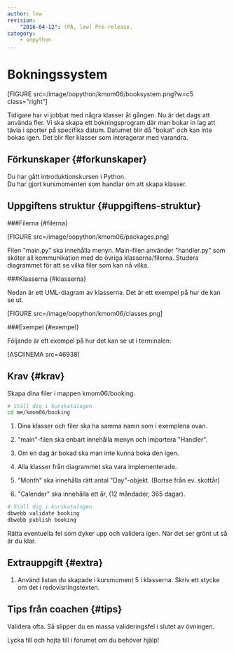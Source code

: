 ```yaml
---
author: lew
revision:
    "2016-04-12": (PA, lew) Pre-release.
category:
    - oopython
...
```

Bokningssystem
===================================

[FIGURE src=/image/oopython/kmom06/booksystem.png?w=c5 class="right"]

Tidigare har vi jobbat med några klasser åt gången. Nu är det dags att använda fler. Vi ska skapa ett bokningsprogram där man bokar in lag att tävla i sporter på specifika datum. Datumet blir då "bokat" och kan inte bokas igen. Det blir fler klasser som interagerar med varandra.

<!--more-->


Förkunskaper {#forkunskaper}
-----------------------

Du har gått introduktionskursen i Python.  
Du har gjort kursmomenten som handlar om att skapa klasser.


Uppgiftens struktur {#uppgiftens-struktur}
-----------------------    

###Filerna {#filerna}

[FIGURE src=/image/oopython/kmom06/packages.png]  

Filen "main.py" ska innehålla menyn. Main-filen använder "handler.py" som sköter all kommunikation med de övriga klasserna/filerna. Studera diagrammet för att se vilka filer som kan nå vilka.  



###Klasserna {#klasserna}

Nedan är ett UML-diagram av klasserna. Det är ett exempel på hur de kan se ut.

[FIGURE src=/image/oopython/kmom06/classes.png]  



###Exempel {#exempel}

Följande är ett exempel på hur det kan se ut i terminalen:  

[ASCIINEMA src=46938]



Krav {#krav}
-----------------------

Skapa dina filer i mappen kmom06/booking.

```bash
# Ställ dig i kurskatalogen
cd me/kmom06/booking
```

1. Dina klasser och filer ska ha samma namn som i exemplena ovan.

2. "main"-filen ska enbart innehålla menyn och importera "Handler".  

3. Om en dag är bokad ska man inte kunna boka den igen.

4. Alla klasser från diagrammet ska vara implementerade.  

5. "Month" ska innehålla rätt antal "Day"-objekt. (Bortse från ev. skottår)  

6. "Calender" ska innehålla ett år, (12 måndader, 365 dagar).  

```bash
# Ställ dig i kurskatalogen
dbwebb validate booking
dbwebb publish booking
```

Rätta eventuella fel som dyker upp och validera igen. När det ser grönt ut så är du klar.



Extrauppgift {#extra}
-----------------------

1. Använd listan du skapade i kursmoment 5 i klasserna. Skriv ett stycke om det i redovisningstexten.



Tips från coachen {#tips}
-----------------------

Validera ofta. Så slipper du en massa valideringsfel i slutet av övningen.

Lycka till och hojta till i forumet om du behöver hjälp!
